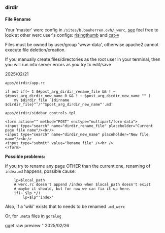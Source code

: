
### dirdir

#### <a name=dirdir-file-rename>File Rename</a>

Your 'master' werc config in `/sites/b.bauherren.ovh/_werc`, [see](/_werc/config) feel free to look at other werc user's configs: [risingthumb](//risingthumb.xyz/_werc/config) and [cat-v](http://cat-v.org/_werc/config)

Files must be owned by user/group 'www-data', otherwise apache2 cannot execute file deletion/creation.

If you manually create files/directories as the root user in your terminal, then you will run into server errors as you try to edit/save

2025/02/21

`apps/dirdir/app.rc`

	if not if(~ 1 $#post_arg_dirdir_rename_file && ! ~ $#post_arg_dirdir_new_name 0 && ! ~ $post_arg_dirdir_new_name "" )
	    mv $dirdir_file `{dirname $dirdir_file}^'/'^$post_arg_dirdir_new_name^'.md'

`apps/dirdir/sidebar_controls.tpl`

	<form action="" method="POST" enctype="multipart/form-data">
	<input type="search" name="dirdir_rename_file" placeholder="Current page file name"/><br/>
	<input type="search" name="dirdir_new_name" placeholder="New file name"/><br/>
	<input type="submit" value="Rename file" /><hr />
	</form>

**Possible problems:**

If you try to rename any page OTHER than the current one, renaming of `index.md` happens, possible cause:

        lp=$local_path
        # werc.rc doesn't append /index when $local_path doesn't exist
        # maybe it should, but for now we can fix it up here.
        if(~ $lp */) 
            lp=$lp^'index'

Also, if a 'wiki' exists that to needs to be renamed `.md_werc`

Or, for `.meta` files in `goralog`


gget raw preview
"
2025/02/26
